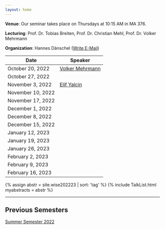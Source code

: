 ```yaml
---
layout: home
---
```


**Venue**: Our seminar takes place on Thursdays at 10:15 AM in MA 376.

**Lecturing**: Prof. Dr. Tobias Breiten, Prof. Dr. Christian Mehl, Prof. Dr. Volker Mehrmann

**Organization**: Hannes Dänschel ([Write E-Mail](mailto:daenschel@math.tu-berlin.de))


| Date              | Speaker                 |
|-------------------|-------------------------|
| October  20, 2022 | [Volker Mehrmann](#1)   |
| October  27, 2022 |						  |
| November  3, 2022 | [Elif Yalcin](#2)		|
| November 10, 2022 |                         |
| November 17, 2022 |                         |
| December  1, 2022 |                         |
| December  8, 2022 |                         |
| December 15, 2022 |                         |
| January  12, 2023 |                         |
| January  19, 2023 |                         |
| January  26, 2023 |                         |
| February  2, 2023 |                         |
| February  9, 2023 |                         |
| February 16, 2023 |                         |


{% assign abstr = site.wise202223 | sort: 'tag' %}
{% include TalkList.html myabstracts = abstr %}

*** 
## Previous Semesters
[Summer Semester 2022](/SoSe2022)
